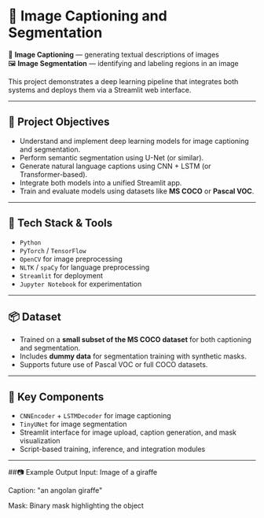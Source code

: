 # 🧠 Image Captioning and Segmentation 
 
📸 **Image Captioning** — generating textual descriptions of images  
🖼️ **Image Segmentation** — identifying and labeling regions in an image

This project demonstrates a deep learning pipeline that integrates both systems and deploys them via a Streamlit web interface.

---

## 🎯 Project Objectives

- Understand and implement deep learning models for image captioning and segmentation.
- Perform semantic segmentation using U-Net (or similar).
- Generate natural language captions using CNN + LSTM (or Transformer-based).
- Integrate both models into a unified Streamlit app.
- Train and evaluate models using datasets like **MS COCO** or **Pascal VOC**.

---

## 🔧 Tech Stack & Tools

- `Python`
- `PyTorch` / `TensorFlow`
- `OpenCV` for image preprocessing
- `NLTK` / `spaCy` for language preprocessing
- `Streamlit` for deployment
- `Jupyter Notebook` for experimentation

---

## 📦 Dataset

- Trained on a **small subset of the MS COCO dataset** for both captioning and segmentation.
- Includes **dummy data** for segmentation training with synthetic masks.
- Supports future use of Pascal VOC or full COCO datasets.

---

## 📁 Key Components

- `CNNEncoder` + `LSTMDecoder` for image captioning
- `TinyUNet` for image segmentation
- Streamlit interface for image upload, caption generation, and mask visualization
- Script-based training, inference, and integration modules

---

##📷 Example Output
Input: Image of a giraffe

Caption: "an angolan giraffe"

Mask: Binary mask highlighting the object




